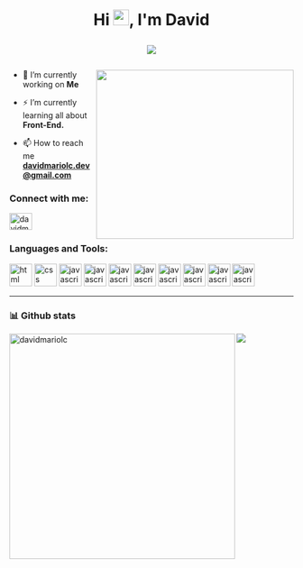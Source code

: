 <h1 align="center">
Hi <img src="https://media.giphy.com/media/hvRJCLFzcasrR4ia7z/giphy.gif" width="28">, I'm David
<p>
  <img
       align="center"
     src="https://readme-typing-svg.herokuapp.com?font=Jetbrain+Mono&color=76F78C&lines=A+passionate+frontend+Student;Always+learning+new+things"
     >
</p>
</h1>




<img align="right" src="https://media.giphy.com/media/lJNoBCvQYp7nq/giphy.gif" width="350" height="300" style="object-fit: cover;"/>

- 🔭 I’m currently working on **Me**

-  ⚡ I’m currently learning all about **Front-End.**

- 📫 How to reach me **davidmariolc.dev@gmail.com**



<h3 align="left">Connect with me:</h3>

<p align="left">  

<a href="https://twitter.com/davidmariolc" target="_blank">
  <img align="center" src="https://raw.githubusercontent.com/rahuldkjain/github-profile-readme-generator/master/src/images/icons/Social/twitter.svg" alt="davidmariolc" height="30" width="40" />
  </a>

</p>

<h3 align="left">Languages and Tools:</h3>
<p align="left">
 
<img src="https://svgl.app/library/html5.svg" alt="html" width="40" height="40"/> 
<img src="https://svgl.app/library/css.svg" alt="css" width="40" height="40"/> 
<img src="https://svgl.app/library/javascript.svg" alt="javascript" width="40" height="40"/>
<img src="https://svgl.app/library/typescript.svg" alt="javascript" width="40" height="40"/>
<img src="https://svgl.app/library/git.svg" alt="javascript" width="40" height="40"/>    
<img src="https://svgl.app/library/tailwindcss.svg" alt="javascript" width="40" height="40"/> 
<img src="https://svgl.app/library/react.svg" alt="javascript" width="40" height="40"/> 
<img src="https://svgl.app/library/nextjs_icon_dark.svg" alt="javascript" width="40" height="40"/>   
<img src="https://svgl.app/library/strapi.svg" alt="javascript" width="40" height="40"/>       
<img src="https://svgl.app/library/figma.svg" alt="javascript" width="40" height="40"/>    
</p>


<hr> 
<h3 >📊 Github stats</h3>
<!-- <br/> -->
<img align="left"  src="https://github-readme-stats.vercel.app/api?username=davidmariolc&show_icons=true&locale=en&theme=react&hide_border=true&bg_color=1d1f21&title_color=ffffff&icon_color=2bbc8a" alt="davidmariolc"  width="400px"/>   
<img  src="https://github-readme-stats.vercel.app/api/top-langs/?username=davidmariolc&layout=compact&theme=react&hide_border=true&bg_color=1d1f21&title_color=ffffff&icon_color=2bbc8a" />




